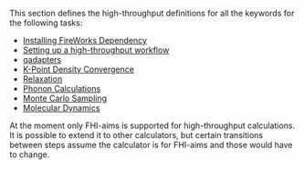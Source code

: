 This section defines the high-throughput definitions for all the keywords for the following tasks:
- [Installing FireWorks Dependency](../../Installation/0_setup)
- [Setting up a high-throughput workflow](../1_general_high_throughput)
- [qadapters](../2_qadapter)
- [K-Point Density Convergence](../3_optimize_k_grid)
- [Relaxation](../4_relaxation)
- [Phonon Calculations](../5_phonons)
- [Monte Carlo Sampling](../6_statistical_sampling)
- [Molecular Dynamics](../7_md)

At the moment only FHI-aims is supported for high-throughput calculations. It is possible to extend it to other calculators, but certain transitions between steps assume the calculator is for FHI-aims and those would have to change.